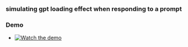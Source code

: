 ### simulating gpt loading effect when responding to a prompt

### Demo
 - [![Watch the demo](https://img.youtube.com/vi/UAZxhfEYeh0/0.jpg)](https://github.com/Muftawu/gpt-loading/blob/master/vid.webm)

